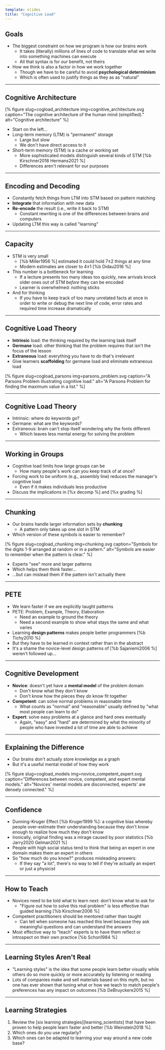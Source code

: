 ```yaml
---
template: slides
title: "Cognitive Load"
---
```


## Goals

-   The biggest constraint on how we program is how our brains work
    -   It takes (literally) millions of lines of code
        to translate what we write into something machines can execute
    -   All that syntax is for *our* benefit, not theirs
-   How we think is also a factor in how we work together
    -   Though we have to be careful to avoid **psychological determinism**
    -   Which is often used to justify things as they as as "natural"

---

## Cognitive Architecture

[% figure
   slug=cogload_architecture
   img=cognitive_architecture.svg
   caption="The cognitive architecture of the human mind (simplified)."
   alt="Cognitive architecture"
%]

-   Start on the left…
-   Long-term memory (LTM) is "permanent" storage
    -   Large but slow
    -   We don't have direct access to it
-   Short-term memory (STM) is a cache or working set
    -   More sophisticated models distinguish several kinds of STM [%b Kirschner2018 Hermans2021 %]
    -   Differences aren't relevant for our purposes

---

## Encoding and Decoding

-   Constantly fetch things from LTM into STM based on pattern matching
-   **Integrate** that information with new data
-   **Re-encode** the result (i.e., write it back to STM)
    -   Constant rewriting is one of the differences between brains and computers
-   Updating LTM this way is called "learning"

---

## Capacity

-   STM is very small
    -   [%b Miller1956 %] estimated it could hold 7±2 things at any time
    -   Modern estimates are closer to 4±1 [%b Didau2016 %]
-   This number is a bottleneck for learning
    -   If a lecture presents too many ideas too quickly,
        new arrivals knock older ones out of STM
	*before* they can be encoded
    -   Learner is overwhelmed: nothing sticks
-   And for thinking
    -   If you have to keep track of too many unrelated facts at once
        in order to write or debug the next line of code,
	error rates and required time increase dramatically

---

## Cognitive Load Theory

-   **Intrinsic** load: the thinking required by the learning task itself
-   **Germane** load: other thinking that the problem requires
    that isn't the focus of the lesson
-   **Extraneous** load: everything you have to do that's irrelevant
-   Give learners **scaffolding** for germane load and eliminate extraneous load

[% figure
   slug=cogload_parsons
   img=parsons_problem.svg
   caption="A Parsons Problem illustrating cognitive load."
   alt="A Parsons Problem for finding the maximum value in a list."
%]

---

## Cognitive Load Theory

-   Intrinsic: where do keywords go?
-   Germane: what are the keywords?
-   Extraneous: brain can't stop itself wondering why the fonts different
    -   Which leaves less mental energy for solving the problem

---

<!--# class="aside" -->

## Working in Groups

-   Cognitive load limits how large groups can be
    -   How many people's work can you keep track of at once?
-   Forcing work to be uniform (e.g., assembly line) reduces the manager's cognitive load
    -   Even if it makes individuals less productive
-   Discuss the implications in [%x decomp %] and [%x grading %]

---

## Chunking

-   Our brains handle larger information sets by **chunking**
    -   A pattern only takes up one slot in STM
-   Which version of these symbols is easier to remember?

[% figure
   slug=cogload_chunking
   img=chunking.svg
   caption="Symbols for the digits 1-9 arranged at random or in a pattern."
   alt="Symbols are easier to remember when the pattern is clear."
%]

-   Experts "see" more and larger patterns
-   Which helps them think faster…
-   …but can mislead them if the pattern isn't actually there

---

<!--# class="aside" -->

## PETE

-   We learn faster if we are explicitly taught patterns
-   PETE: Problem, Example, Theory, Elaboration
    -   Need an example to ground the theory
    -   Need a second example to show what stays the same and what varies
-   Learning **design patterns** makes people better programmers [%b Tichy2010 %]
-   But they have to be learned in context rather than in the abstract
-   It's a shame the novice-level design patterns of [%b Sajaniemi2006 %]
    weren't followed up…

---

## Cognitive Development

-   **Novice**: doesn't yet have a **mental model** of the problem domain
    -   Don't know what they don't know
    -   Don't know how the pieces they *do* know fit together
-   **Competent**: can solve normal problems in reasonable time
    -   What counts as "normal" and "reasonable" usually defined by
        "what most people can learn to do"
-   **Expert**: solve easy problems at a glance and hard ones eventually
    -   Again, "easy" and "hard" are determined by
        what the minority of people who have invested a lot of time
        are able to achieve

---

## Explaining the Difference

-   Our brains don't actually store knowledge as a graph
-   But it's a useful mental model of how they work

[% figure
   slug=cogload_models
   img=novice_competent_expert.svg
   caption="Differences between novice, competent, and expert mental models."
   alt="Novices' mental models are disconnected, experts' are densely connected."
%]

---

<!--# class="aside" -->

## Confidence

-   Dunning-Kruger Effect [%b Kruger1999 %]:
    a cognitive bias whereby people over-estimate their understanding
    because they don't know enough to realize how much they don't know
-   Ironically, original finding was a mirage caused by poor statistics
    [%b Jarry2020 Gelman2021 %]
-   People with high social status tend to think that
    being an expert in one domain makes them an expert in others
-   So "how much do you know?" produces misleading answers:
    -   If they say "a lot",
        there's no way to tell if they're actually an expert
        or just a physicist

---

## How to Teach

-   Novices need to be told what to learn next:
    don't know what to ask for
    -   "Figure out how to solve this real problem"
        is less effective than guided learning [%b Kirschner2006 %]
-   Competent practitioners should be mentored rather than taught
    -   Can tell when someone has reached this level because they ask meaningful questions
        and can understand the answers
-   Most effective way to "teach" experts
    is to have them reflect or introspect on their own practice [%b Schon1984 %]

---

<!--# class="aside" -->

## Learning Styles Aren't Real

-   "Learning styles" is the idea that
    some people learn better visually
    while others do so more quickly or more accurately by listening or reading
-   Lots of companies make and sell materials based on this myth,
    but no one has ever shown that tuning what or how we teach to match people's preferences
    has any impact on outcomes [%b DeBruyckere2015 %]

---

<!--# class="exercise" -->

## Learning Strategies

1.  Review the [six learning strategies][learning_scientists]
    that have been proven to help people learn faster and better [%b Weinstein2018 %].
2.  Which ones do you use regularly?
3.  Which ones can be adapted to learning your way around a new code base?
